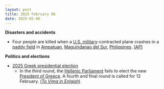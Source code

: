 ```yaml
---
layout: post
title: 2025 February 06
date: 2025-02-06
---
```



**Disasters and accidents**

* Four people are killed when a [U.S. military](https://en.wikipedia.org/wiki/U.S._military "U.S. military")-contracted plane crashes in a [paddy field](https://en.wikipedia.org/wiki/Paddy_field "Paddy field") in [Ampatuan](https://en.wikipedia.org/wiki/Ampatuan%2C_Maguindanao_del_Sur "Ampatuan, Maguindanao del Sur"), [Maguindanao del Sur](https://en.wikipedia.org/wiki/Maguindanao_del_Sur "Maguindanao del Sur"), [Philippines](https://en.wikipedia.org/wiki/Philippines "Philippines"). [(AP)](https://apnews.com/article/philippines-plane-crash-us-military-24ff90663ffec8033361d26fb9ac17db)

**Politics and elections**

* [2025 Greek presidential election](https://en.wikipedia.org/wiki/2025_Greek_presidential_election "2025 Greek presidential election")
  + In the third round, the [Hellenic Parliament](https://en.wikipedia.org/wiki/Hellenic_Parliament "Hellenic Parliament") fails to elect the new [President of Greece](https://en.wikipedia.org/wiki/President_of_Greece "President of Greece"). A fourth and final round is called for 12 February. [(*To Vima in Enlgish*)](https://www.tovima.com/uncategorized/tasoulas-falls-short-again-final-presidential-vote-set-for-february-12/)
